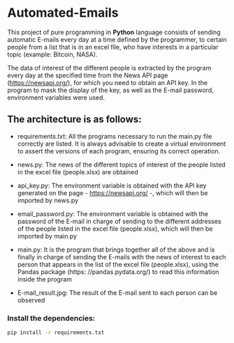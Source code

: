 # Automated-Emails
This project of pure programming in **Python** language consists of sending automatic E-mails every day at a time defined by the programmer, to certain people from a list that is in an excel file, who have interests in a particular topic (example: Bitcoin, NASA).

The data of interest of the different people is extracted by the program every day at the specified time from the News API page (https://newsapi.org/), for which you need to obtain an API key. In the program to mask the display of the key, as well as the E-mail password, environment variables were used.


## The architecture is as follows: 

  - requirements.txt: 
      All the programs necessary to run the main.py file correctly are listed. It is always advisable to create a virtual environment to assert the versions of each program, ensuring its correct operation. 

  - news.py: 
      The news of the different topics of interest of the people listed in the excel file (people.xlsx) are obtained 

  - api_key.py: 
      The environment variable is obtained with the API key generated on the page - https://newsapi.org/ -, which will then be imported by news.py 

  - email_password.py: 
      The environment variable is obtained with the password of the E-mail in charge of sending to the different addresses of the people listed in the excel file (people.xlsx), which will then be imported by main.py

   - main.py: 
      It is the program that brings together all of the above and is finally in charge of sending the E-mails with the news of interest to each person that appears in the list of the excel file (people.xlsx), using the Pandas package (https: //pandas.pydata.org/) to read this information inside the program

   - E-mail_result.jpg: 
      The result of the E-mail sent to each person can be observed
      
### Install the dependencies:

```sh
pip install -r requirements.txt

```
  
